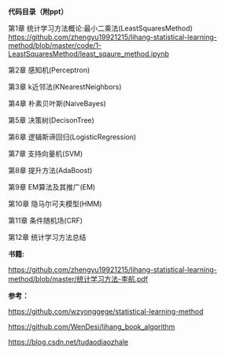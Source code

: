 **代码目录（附ppt）**

第1章 统计学习方法概论:最小二乘法(LeastSquaresMethod)
https://github.com/zhengyu19921215/lihang-statistical-learning-method/blob/master/code/1-LeastSquaresMethod/least_sqaure_method.ipynb

第2章 感知机(Perceptron)

第3章 k近邻法(KNearestNeighbors)

第4章 朴素贝叶斯(NaiveBayes)

第5章 决策树(DecisonTree)

第6章 逻辑斯谛回归(LogisticRegression)

第7章 支持向量机(SVM)

第8章 提升方法(AdaBoost)

第9章 EM算法及其推广(EM)

第10章 隐马尔可夫模型(HMM)

第11章 条件随机场(CRF)

第12章 统计学习方法总结

**书籍:**

https://github.com/zhengyu19921215/lihang-statistical-learning-method/blob/master/统计学习方法-李航.pdf

**参考：**

https://github.com/wzyonggege/statistical-learning-method

https://github.com/WenDesi/lihang_book_algorithm

https://blog.csdn.net/tudaodiaozhale


